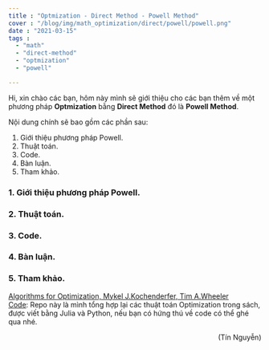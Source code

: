 ```yaml
---
title : "Optmization - Direct Method - Powell Method"
cover : "/blog/img/math_optimization/direct/powell/powell.png"
date : "2021-03-15"
tags : 
  - "math"
  - "direct-method"
  - "optmization"
  - "powell"

---
```


Hi, xin chào các bạn, hôm này mình sẽ giới thiệu cho các bạn thêm về một phương pháp <b>Optmization</b> bằng <b>Direct Method</b> đó là <b>Powell Method</b>.

Nội dung chính sẽ bao gồm các phần sau: <br/>

1. Giới thiệu phương pháp Powell.
2. Thuật toán.
3. Code.
4. Bàn luận.
5. Tham khảo.



### 1. Giới thiệu phương pháp Powell.

### 2. Thuật toán.


### 3. Code.


### 4. Bàn luận.


### 5. Tham khảo.
[Algorithms for Optimization, Mykel J.Kochenderfer, Tim A.Wheeler]()<br/>
[Code](https://github.com/ngthanhtin/optimization_algorithm): Repo này là mình tổng hợp lại các thuật toán Optimization trong sách, được viết bằng Julia và Python, nếu bạn có hứng thú về code có thể ghé qua nhé.<br/>

<div style="text-align: right"> (Tín Nguyễn) </div>
